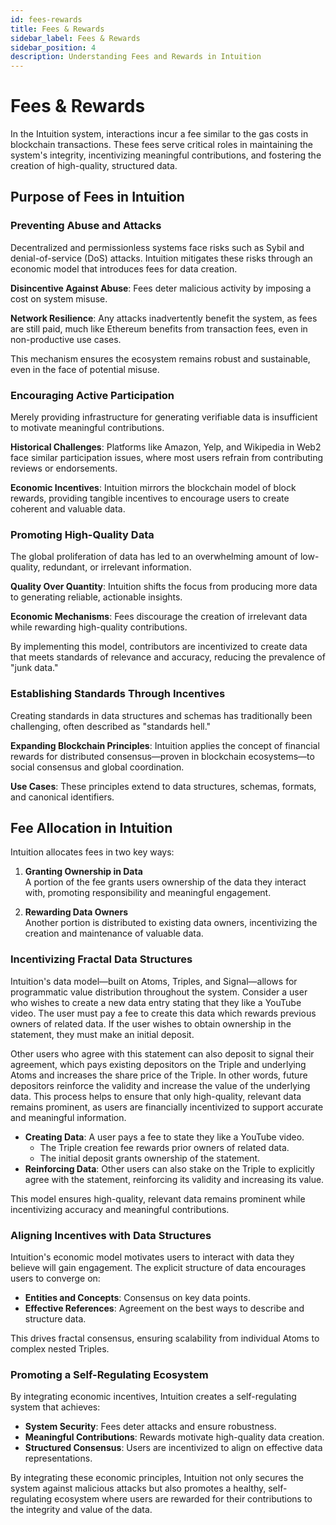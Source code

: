 ```yaml
---
id: fees-rewards
title: Fees & Rewards
sidebar_label: Fees & Rewards
sidebar_position: 4
description: Understanding Fees and Rewards in Intuition
---
```


# Fees & Rewards

In the Intuition system, interactions incur a fee similar to the gas costs in blockchain transactions. These fees serve critical roles in maintaining the system's integrity, incentivizing meaningful contributions, and fostering the creation of high-quality, structured data.

## Purpose of Fees in Intuition

### Preventing Abuse and Attacks

Decentralized and permissionless systems face risks such as Sybil and denial-of-service (DoS) attacks. Intuition mitigates these risks through an economic model that introduces fees for data creation.

**Disincentive Against Abuse**: Fees deter malicious activity by imposing a cost on system misuse.

**Network Resilience**: Any attacks inadvertently benefit the system, as fees are still paid, much like Ethereum benefits from transaction fees, even in non-productive use cases.

This mechanism ensures the ecosystem remains robust and sustainable, even in the face of potential misuse.

### Encouraging Active Participation

Merely providing infrastructure for generating verifiable data is insufficient to motivate meaningful contributions.

**Historical Challenges**: Platforms like Amazon, Yelp, and Wikipedia in Web2 face similar participation issues, where most users refrain from contributing reviews or endorsements.

**Economic Incentives**: Intuition mirrors the blockchain model of block rewards, providing tangible incentives to encourage users to create coherent and valuable data.

### Promoting High-Quality Data

The global proliferation of data has led to an overwhelming amount of low-quality, redundant, or irrelevant information.

**Quality Over Quantity**: Intuition shifts the focus from producing more data to generating reliable, actionable insights.

**Economic Mechanisms**: Fees discourage the creation of irrelevant data while rewarding high-quality contributions.

By implementing this model, contributors are incentivized to create data that meets standards of relevance and accuracy, reducing the prevalence of "junk data."

### Establishing Standards Through Incentives

Creating standards in data structures and schemas has traditionally been challenging, often described as "standards hell."

**Expanding Blockchain Principles**: Intuition applies the concept of financial rewards for distributed consensus—proven in blockchain ecosystems—to social consensus and global coordination.

**Use Cases**: These principles extend to data structures, schemas, formats, and canonical identifiers.

## Fee Allocation in Intuition

Intuition allocates fees in two key ways:

1. **Granting Ownership in Data**  
A portion of the fee grants users ownership of the data they interact with, promoting responsibility and meaningful engagement.

2. **Rewarding Data Owners**  
Another portion is distributed to existing data owners, incentivizing the creation and maintenance of valuable data.

### Incentivizing Fractal Data Structures

Intuition's data model—built on Atoms, Triples, and Signal—allows for programmatic value distribution throughout the system. Consider a user who wishes to create a new data entry stating that they like a YouTube video. The user must pay a fee to create this data which rewards previous owners of related data. If the user wishes to obtain ownership in the statement, they must make an initial deposit. 

Other users who agree with this statement can also deposit to signal their agreement, which pays existing depositors on the Triple and underlying Atoms and increases the share price of the Triple. In other words, future depositors reinforce the validity and increase the value of the underlying data. This process helps to ensure that only high-quality, relevant data remains prominent, as users are financially incentivized to support accurate and meaningful information.

* **Creating Data**: A user pays a fee to state they like a YouTube video.  
  * The Triple creation fee rewards prior owners of related data.  
  * The initial deposit grants ownership of the statement.
* **Reinforcing Data**: Other users can also stake on the Triple to explicitly agree with the statement, reinforcing its validity and increasing its value.

This model ensures high-quality, relevant data remains prominent while incentivizing accuracy and meaningful contributions.

### Aligning Incentives with Data Structures

Intuition's economic model motivates users to interact with data they believe will gain engagement. The explicit structure of data encourages users to converge on:

* **Entities and Concepts**: Consensus on key data points.
* **Effective References**: Agreement on the best ways to describe and structure data.

This drives fractal consensus, ensuring scalability from individual Atoms to complex nested Triples.

### Promoting a Self-Regulating Ecosystem

By integrating economic incentives, Intuition creates a self-regulating system that achieves:

* **System Security**: Fees deter attacks and ensure robustness.
* **Meaningful Contributions**: Rewards motivate high-quality data creation.
* **Structured Consensus**: Users are incentivized to align on effective data representations.

By integrating these economic principles, Intuition not only secures the system against malicious attacks but also promotes a healthy, self-regulating ecosystem where users are rewarded for their contributions to the integrity and value of the data. 